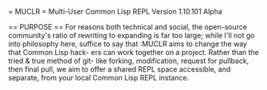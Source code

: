 = MUCLR =
Multi-User Common Lisp REPL
Version 1.10.101 Alpha

== PURPOSE ==
For reasons both technical and social, the open-source community's ratio of
rewriting to expanding is far too large; while I'll not go into philosophy
here, suffice to say that :MUCLR aims to change the way that Common Lisp hack-
ers can work together on a project. Rather than the tried & true method of git-
like forking, modification, request for pullback, then final pull, we aim to
offer a shared REPL space accessible, and separate, from your local Common Lisp
REPL instance.